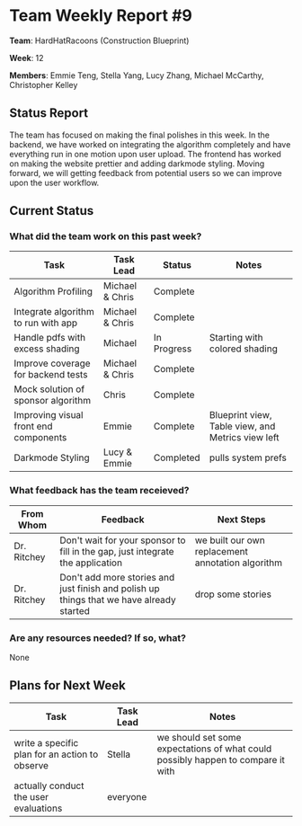 # Team Weekly Report #9

**Team**: HardHatRacoons (Construction Blueprint)

**Week**: 12

**Members**: Emmie Teng, Stella Yang, Lucy Zhang, Michael McCarthy, Christopher Kelley

## Status Report

The team has focused on making the final polishes in this week. In the backend, we have worked on integrating the algorithm completely and have everything run in one motion upon user upload. The frontend has worked on making the website prettier and adding darkmode styling. Moving forward, we will getting feedback from potential users so we can improve upon the user workflow.

## Current Status

### What did the team work on this past week?

| Task                                  | Task Lead       | Status      | Notes                                             |
| ------------------------------------- | --------------- | ----------- | ------------------------------------------------- |
| Algorithm Profiling                   | Michael & Chris | Complete    |                                                   |
| Integrate algorithm to run with app   | Michael & Chris | Complete    |                                                   |
| Handle pdfs with excess shading       | Michael         | In Progress | Starting with colored shading                     |
| Improve coverage for backend tests    | Michael & Chris | Complete    |                                                   |
| Mock solution of sponsor algorithm    | Chris           | Complete    |                                                   |
| Improving visual front end components | Emmie           | Complete    | Blueprint view, Table view, and Metrics view left |
| Darkmode Styling                      | Lucy & Emmie    | Completed   | pulls system prefs                                |

### What feedback has the team receieved?

| From Whom   | Feedback                                                                                 | Next Steps                                        |
| ----------- | ---------------------------------------------------------------------------------------- | ------------------------------------------------- |
| Dr. Ritchey | Don't wait for your sponsor to fill in the gap, just integrate the application           | we built our own replacement annotation algorithm |
| Dr. Ritchey | Don't add more stories and just finish and polish up things that we have already started | drop some stories                                 |

### Are any resources needed? If so, what?

None

## Plans for Next Week

| Task                                           | Task Lead | Notes                                                                            |
| ---------------------------------------------- | --------- | -------------------------------------------------------------------------------- |
| write a specific plan for an action to observe | Stella    | we should set some expectations of what could possibly happen to compare it with |
| actually conduct the user evaluations          | everyone  |                                                                                  |
